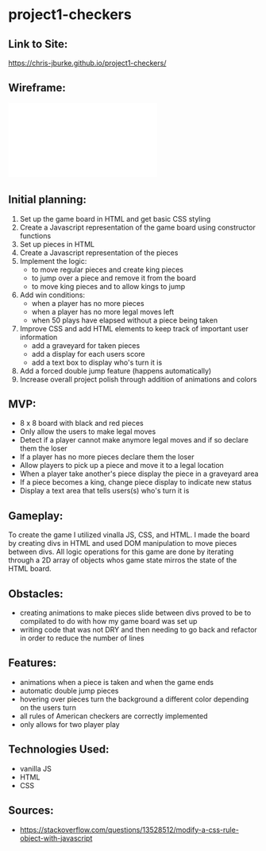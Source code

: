 # project1-checkers

## Link to Site:
https://chris-jburke.github.io/project1-checkers/

## Wireframe:
![wireframe](images/wireframe.pdf)

## Initial planning:
1. Set up the game board in HTML and get basic CSS styling
2. Create a Javascript representation of the game board using constructor functions
3. Set up pieces in HTML
4. Create a Javascript representation of the pieces
5. Implement the logic:
	- to move regular pieces and create king pieces
	- to jump over a piece and remove it from the board
	- to move king pieces and to allow kings to jump
6. Add win conditions:
	- when a player has no more pieces
	- when a player has no more legal moves left
	- when 50 plays have elapsed without a piece being taken
7. Improve CSS and add HTML elements to keep track of important user information
	- add a graveyard for taken pieces
	- add a display for each users score
	- add a text box to display who's turn it is
8. Add a forced double jump feature (happens automatically)
9. Increase overall project polish through addition of animations and colors

## MVP:
- 8 x 8 board with black and red pieces
- Only allow the users to make legal moves
- Detect if a player cannot make anymore legal moves and if so declare them the loser
- If a player has no more pieces declare them the loser
- Allow players to pick up a piece and move it to a legal location
- When a player take another's piece display the piece in a graveyard area
- If a piece becomes a king, change piece display to indicate new status
- Display a text area that tells users(s) who's turn it is

## Gameplay:
To create the game I utilized vinalla JS, CSS, and HTML. I made the board by creating divs in HTML and used DOM manipulation to move pieces between divs. All logic operations for this game are done by iterating through a 2D array of objects whos game state mirros the state of the HTML board.

## Obstacles:
- creating animations to make pieces slide between divs proved to be to compilated to do with how my game board was set up
- writing code that was not DRY and then needing to go back and refactor in order to reduce the number of lines

## Features:
- animations when a piece is taken and when the game ends
- automatic double jump pieces
- hovering over pieces turn the background a different color depending on the users turn
- all rules of American checkers are correctly implemented
- only allows for two player play

## Technologies Used:
- vanilla JS
- HTML
- CSS

## Sources:
- https://stackoverflow.com/questions/13528512/modify-a-css-rule-object-with-javascript
